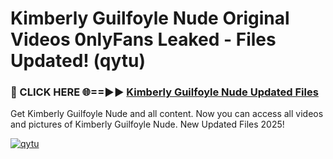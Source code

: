 # Kimberly Guilfoyle Nude Original Videos 0nlyFans Leaked - Files Updated! (qytu)

<h3>🔴 CLICK HERE 🌐==►► <a href="https://tinyurl.com/5h6xmrr3" rel="nofollow">Kimberly Guilfoyle Nude Updated Files</a></h3>

Get Kimberly Guilfoyle Nude and all content. Now you can access all videos and pictures of Kimberly Guilfoyle Nude. New Updated Files 2025!

[![qytu](https://i.imgur.com/KVD873Z.gif)](https://tinyurl.com/5h6xmrr3)
